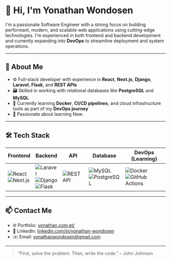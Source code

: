 # 👋 Hi, I'm Yonathan Wondosen

I'm a passionate Software Engineer with a strong focus on building performant, modern, and scalable web applications using cutting-edge technologies. I'm experienced in both frontend and backend development and currently expanding into **DevOps** to streamline deployment and system operations.

---

## 💼 About Me

- ⚙️ Full-stack developer with experience in **React**, **Next.js**, **Django**, **Laravel**, **Flask**, and **REST APIs**
- 🗃️ Skilled in working with relational databases like **PostgreSQL** and **MySQL**
- 🐳 Currently learning **Docker**, **CI/CD pipelines**, and cloud infrastructure tools as part of my **DevOps journey**
- 🌱 Passionate about learning New.

---

## 🛠️ Tech Stack

| Frontend | Backend | API | Database | DevOps (Learning) |
|----------|---------|-----|----------|--------------------|
| ![React](https://img.shields.io/badge/React-20232A?style=flat&logo=react&logoColor=61DAFB) <br>  ![Next.js](https://img.shields.io/badge/Next.js-000000?style=flat&logo=next.js&logoColor=white) | ![Laravel](https://img.shields.io/badge/Laravel-F55247?style=flat&logo=laravel&logoColor=white) <br> ![Django](https://img.shields.io/badge/Django-092E20?style=flat&logo=django&logoColor=white) <br> ![Flask](https://img.shields.io/badge/Flask-000000?style=flat&logo=flask&logoColor=white) | ![REST API](https://img.shields.io/badge/REST-API-blue) |  ![MySQL](https://img.shields.io/badge/MySQL-4479A1?style=flat&logo=mysql&logoColor=white) <br>  ![PostgreSQL](https://img.shields.io/badge/PostgreSQL-336791?style=flat&logo=postgresql&logoColor=white)  | ![Docker](https://img.shields.io/badge/Docker-2496ED?style=flat&logo=docker&logoColor=white) <br> ![GitHub Actions](https://img.shields.io/badge/GitHub_Actions-2088FF?style=flat&logo=github-actions&logoColor=white) |

---



## 📫 Contact Me

- 🌐 Portfolio: [yonathan.com.et/](https://yonathan.com.et/)
- 💼 LinkedIn: [linkedin.com/in/yonathan-wondosen](https://www.linkedin.com/in/yonathan-wondosen-a025bb239/)
- ✉️ Email: [yonathanwondosen@gmail.com](mailto:yonathanwondosen@gmail.com)

---

> “First, solve the problem. Then, write the code.” – John Johnson
